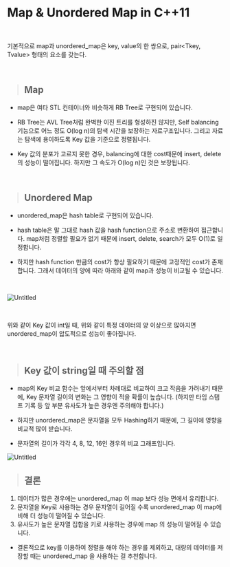 # Map & Unordered Map in C++11

<br>

기본적으로 map과 unordered_map은 key, value의 한 쌍으로, pair<Tkey, Tvalue> 형태의 요소를 갖는다.

<br>

> ## Map

* map은 여타 STL 컨테이너와 비슷하게 RB Tree로 구현되어 있습니다.

* RB Tree는 AVL Tree처럼 완벽한 이진 트리를 형성하진 않지만,
Self balancing 기능으로 어느 정도 O(log n)의 탐색 시간을 보장하는 자료구조입니다.
그리고 자료는 탐색에 용이하도록 Key 값을 기준으로 정렬됩니다. 

* Key 값의 분포가 고르지 못한 경우, balancing에 대한 cost때문에 insert, delete의 성능이 떨어집니다.
하지만 그 속도가 O(log n)인 것은 보장됩니다.


<br>

> ## Unordered Map

* unordered_map은 hash table로 구현되어 있습니다.

* hash table은 말 그대로 hash 값을 hash function으로 주소로 변환하여 접근합니다.
map처럼 정렬할 필요가 없기 때문에 insert, delete, search가 모두 O(1)로 일정합니다.

* 하지만 hash function 만큼의 cost가 항상 필요하기 때문에 고정적인 cost가 존재합니다.
그래서 데이터의 양에 따라 아래와 같이 map과 성능이 비교될 수 있습니다.

﻿

![Untitled](https://postfiles.pstatic.net/MjAyMTA5MDRfMjA4/MDAxNjMwNjg3MjEyOTU4.n9RL2F7CCaydmdYMR2SR_DlyJqUBN2SsvVjJb2jyAQgg.WJt-JwzdwMML8LYlBoDapscncHYbFsdYW6chi_5sM_sg.PNG.psh50zmfhtm/image.png?type=w966)

﻿

위와 같이 Key 값이 int일 때, 위와 같이 특정 데이터의 양 이상으로 많아지면 unordered_map이 압도적으로 성능이 좋아집니다.




<br>

> ##  Key 값이 string일 때 주의할 점

* map의 Key 비교 함수는 앞에서부터 차례대로 비교하여 크고 작음을 가려내기 때문에, Key 문자열 길이의 변화는 그 영향이 적을 확률이 높습니다.
(하지만 타임 스탬프 기록 등 앞 부분 유사도가 높은 경우엔 주의해야 합니다.)

* 하지만 unordered_map은 문자열을 모두 Hashing하기 때문에, 그 길이에 영향을 비교적 많이 받습니다.

* 문자열의 길이가 각각 4, 8, 12, 16인 경우의 비교 그래프입니다.

![Untitled](https://postfiles.pstatic.net/MjAyMTA5MDRfMjUy/MDAxNjMwNjg5NTc3MzQ1.PBfUqI-56Z9fzC-5ns29wfbgnOD2J47ubzsdHfWHDpsg.6TZStB0YbpKIKV_Y8xchvNTBYp-FYkLloqVZfyJrJZAg.PNG.psh50zmfhtm/image.png?type=w966)




> ## 결론

1. 데이터가 많은 경우에는 unordered_map 이 map 보다 성능 면에서 유리합니다. 
2. 문자열을 Key로 사용하는 경우 문자열이 길어질 수록 unordered_map 이 map에 비해 더 성능이 떨어질 수 있습니다. 
3. 유사도가 높은 문자열 집합을 키로 사용하는 경우에 map 의 성능이 떨어질 수 있습니다. 

 
* 결론적으로 key를 이용하여 정렬을 해야 하는 경우를 제외하고, 대량의 데이터를 저장할 때는 unordered_map 을 사용하는 걸 추천합니다.
